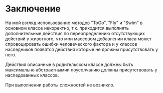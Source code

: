 # Заключение

На мой взгляд использование методов "ToGo", "Fly" и "Swim" в основном классе некоректно, т.к. приходится выполнять дополнительные 
действия по переопределению отсутствующих действий у животного, что мпи массовом добавлении класа может спровоцировать ошибки человеческого фактора и у классов наследников появятся действия которые не должны присутствовать у него.

Действия описанные в родительском классе должны быть максимально абстрактнымии поусолчанию должны присутствовать у наследованных классов.

При выполнении работы сложностей не возникло.